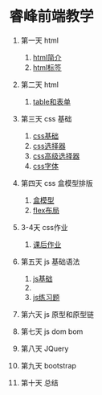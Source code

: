 # 睿峰前端教学

1. 第一天 html 
    1. <a href="html/html_basic/html_baisc.md">html简介</a>
    2. <a href="html/html_basic/html_element.md">html标签</a>
2. 第二天 html 
    1. <a href="html/forms_and_tables/forms_and_tables.md">table和表单</a>

3. 第三天 css 基础

    1. <a href="css/css_basic/css_basic.md">css基础</a>
    2. <a href="css/css_basic/css_basic.md">css选择器</a>
    3. <a href="css/css_basic/css_high_order_selector.md">css高级选择器</a>
    4. <a href="css/css_basic/txt_and_font.md">css字体</a>



4. 第四天 css 盒模型排版

    1. <a href="css/css_layout/css_box.md">盒模型</a>
    2. <a href="css/css_layout/css_box.md">flex布局</a>



5. 3-4天 css作业
    1. <a href="css/css_basic/home_work.md">课后作业</a>


6. 第五天 js 基础语法

    1. <a href="js/js_basic/js_basic.md">js基础<a>
    2.
    3. <a href="js/home_work.md">js练习题<a>

6. 第六天 js 原型和原型链

7. 第七天 js dom bom

8. 第八天 JQuery

9. 第九天 bootstrap

10. 第十天 总结